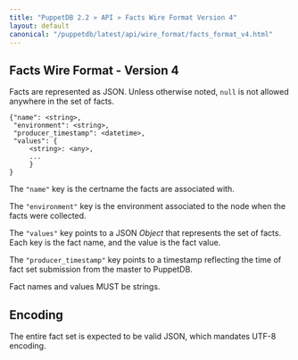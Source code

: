 ```yaml
---
title: "PuppetDB 2.2 » API » Facts Wire Format Version 4"
layout: default
canonical: "/puppetdb/latest/api/wire_format/facts_format_v4.html"
---
```



## Facts Wire Format - Version 4

Facts are represented as JSON. Unless otherwise noted, `null` is not
allowed anywhere in the set of facts.

    {"name": <string>,
     "environment": <string>,
     "producer_timestamp": <datetime>,
     "values": {
         <string>: <any>,
         ...
         }
    }

The `"name"` key is the certname the facts are associated with.

The `"environment"` key is the environment associated to the node when the facts were collected.

The `"values"` key points to a JSON _Object_ that represents the set
of facts. Each key is the fact name, and the value is the fact value.

The `"producer_timestamp"` key points to a timestamp reflecting
the time of fact set submission from the master to PuppetDB.

Fact names and values MUST be strings.

## Encoding

The entire fact set is expected to be valid JSON, which mandates UTF-8
encoding.
